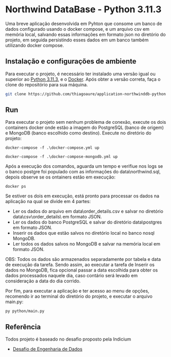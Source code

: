 
# Northwind DataBase - Python 3.11.3

Uma breve aplicação desenvolvida em Pyhton que consome um banco de dados configurado usando o docker compose, e um arquivo csv em memória local, salvando essas informações em formato json no diretório do projeto, em seguida persistindo esses dados em um banco também utilizando docker compose. 




## Instalação e configurações de ambiente

Para executar o projeto, é necessário ter instalado uma versão igual ou superior ao [Python 3.11.3](https://www.python.org/downloads/ ), e o [Docker]( https://docs.docker.com/compose/install/). Após obter a versão correta, faça o clone do repositório para sua máquina.

```bash
git clone https://github.com/thiagoaure/application-northwinddb-python
```


## Run

Para executar o projeto sem nenhum problema de conexão, execute os dois containers docker onde estão a imagem do PostgreSQL (banco de origem) e MongoDB (banco escolhido como destino). Execute no diretório do projeto:

```
docker-compose -f .\docker-compose.yml up
```
```
docker-compose -f .\docker-compose-mongodb.yml up
```

Após a execução dos comandos, aguarda um tempo e verifiue nos logs se o banco postgre foi populado com as informações do data\northwind.sql, depois observe se os  ontainers estão em execução:

```
docker ps 
```

Se estiver os dois em execução, está pronto para processar os dados na aplicação na qual se divide em 4 partes:

- Ler os dados do arquivo em data\order_details.csv e salvar no diretório data\csv\order_details\ em formato JSON.
- Ler os dados do banco PostgreSQL e salvar do diretório data\postgres em formato JSON.
- Inserir os dados que estão salvos no diretório local no banco nosql MongoDB.
- Ler todos os dados salvos no MongoDB e salvar na memória local em formato JSON.

OBS: Todos os dados são armazenados separadamente por tabela e data de execução da tarefa. Sendo assim, ao executar a tarefa de Inserir os dados no MongoDB, fica opcional passar a data escolhida para obter os dados processados naquele dia, caso contário será levado em consideração a data do dia corrido.

Por fim, para executar a aplicação e ter acesso ao menu de opções, recomendo ir ao terminal do diretório do projeto, e executar o arquivo main.py:

```
py python/main.py
```
## Referência

Todos projeto é baseado no desafio proposto pela Indicium

 - [Desafio de Engenharia de Dados](https://github.com/techindicium/code-challenge)

